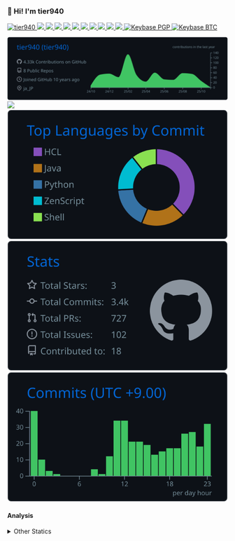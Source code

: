 ### 👋 Hi! I'm tier940

<p align="left"> 
  <a href="https://github.com/tier940/tier940/">
    <img src="https://komarev.com/ghpvc/?username=tier940" alt="tier940" />
  </a>
  <a href="http://twitter.com/tier940">
    <img height="20" src="https://img.shields.io/twitter/follow/tier940?label=Twitter&logo=twitter&style=flat" />
  </a>
  <a href="https://github.com/tier940">
    <img height="20" src="https://img.shields.io/github/followers/tier940?label=follow&logo=github&style=flat" />
  </a>
  <a href="https://www.reddit.com/user/tier940">
    <img height="20" src="https://img.shields.io/reddit/user-karma/combined/tier940?label=Reddit&logo=reddit&style=flat" />
  </a>
  <a href="https://stackoverflow.com/users/17317833/tier940">
    <img height="20" src="https://img.shields.io/stackexchange/stackoverflow/r/17317833?label=StackOverflow&logo=stack-overflow&style=flat" />
  </a>
  <a href="https://zenn.dev/tier940">
    <img height="20" src="https://zenn.badge.nikaera.com/s/tier940/likes" />
  </a>
  <a href="https://zenn.dev/tier940">
    <img height="20" src="https://zenn.badge.nikaera.com/s/tier940/followers" />
  </a>
  <a href="https://zenn.dev/tier940">
    <img height="20" src="https://zenn.badge.nikaera.com/s/tier940/articles" />
  </a>
  <a href="http://qiita.com/tier940">
    <img height="20" src="https://qiita-badge.apiapi.app/s/tier940/posts.svg" />
  </a>
  <a href="http://qiita.com/tier940">
    <img height="20" src="https://qiita-badge.apiapi.app/s/tier940/contributions.svg" />
  </a>
  <a href="https://github.com/tier940/tier940/">
    <img height="20" src="https://github.com/tier940/tier940/actions/workflows/main.yml/badge.svg" />
  </a>
  <a href="https://keybase.io/tier940">
    <img alt="Keybase PGP" src="https://img.shields.io/keybase/pgp/tier940">
  </a>
  <a href="https://keybase.io/tier940">
    <img alt="Keybase BTC" src="https://img.shields.io/keybase/btc/tier940">
  </a>
</p>

[![](https://raw.githubusercontent.com/tier940/tier940/main/profile-summary-card-output/github_dark/0-profile-details.svg)](https://github.com/vn7n24fzkq/github-profile-summary-cards)
[![](https://raw.githubusercontent.com/tier940/tier940/main/profile-summary-card-output/github_dark/1-repos-per-language.svg)](https://github.com/vn7n24fzkq/github-profile-summary-cards) [![](https://raw.githubusercontent.com/tier940/tier940/main/profile-summary-card-output/github_dark/2-most-commit-language.svg)](https://github.com/vn7n24fzkq/github-profile-summary-cards)
[![](https://raw.githubusercontent.com/tier940/tier940/main/profile-summary-card-output/github_dark/3-stats.svg)](https://github.com/vn7n24fzkq/github-profile-summary-cards) [![](https://raw.githubusercontent.com/tier940/tier940/main/profile-summary-card-output/github_dark/4-productive-time.svg)](https://github.com/vn7n24fzkq/github-profile-summary-cards)


#### Analysis
<!-- <img height="150" src="https://github.com/tier940/tier940/blob/master/images/stat.svg" alt="Alternative Text"/> -->

<details>
  <summary>Other Statics</summary>
  <!--START_SECTION:waka-->
![Code Time](http://img.shields.io/badge/Code%20Time-4%2C662%20hrs%2035%20mins-blue)

**🐱 My GitHub Data** 

> 📦 36.6 kB Used in GitHub's Storage 
 > 
> 💼 Opted to Hire
 > 
> 📜 11 Public Repositories 
 > 
> 🔑 6 Private Repositories 
 > 
**I'm an Early 🐤** 

```text
🌞 Morning                3060 commits        ████░░░░░░░░░░░░░░░░░░░░░   16.80 % 
🌆 Daytime                6541 commits        █████████░░░░░░░░░░░░░░░░   35.91 % 
🌃 Evening                6725 commits        █████████░░░░░░░░░░░░░░░░   36.92 % 
🌙 Night                  1889 commits        ███░░░░░░░░░░░░░░░░░░░░░░   10.37 % 
```
📅 **I'm Most Productive on Saturday** 

```text
Monday                   1854 commits        ███░░░░░░░░░░░░░░░░░░░░░░   10.18 % 
Tuesday                  2927 commits        ████░░░░░░░░░░░░░░░░░░░░░   16.07 % 
Wednesday                2317 commits        ███░░░░░░░░░░░░░░░░░░░░░░   12.72 % 
Thursday                 1797 commits        ██░░░░░░░░░░░░░░░░░░░░░░░   09.87 % 
Friday                   2567 commits        ████░░░░░░░░░░░░░░░░░░░░░   14.09 % 
Saturday                 3393 commits        █████░░░░░░░░░░░░░░░░░░░░   18.63 % 
Sunday                   3360 commits        █████░░░░░░░░░░░░░░░░░░░░   18.45 % 
```


📊 **This Week I Spent My Time On** 

```text
🕑︎ Time Zone: Asia/Tokyo

💬 Programming Languages: 
Other                    32 hrs 25 mins      ████████████████████░░░░░   81.34 % 
Markdown                 2 hrs 15 mins       █░░░░░░░░░░░░░░░░░░░░░░░░   05.68 % 
Java                     1 hr 16 mins        █░░░░░░░░░░░░░░░░░░░░░░░░   03.21 % 
INI                      1 hr 10 mins        █░░░░░░░░░░░░░░░░░░░░░░░░   02.95 % 
YAML                     1 hr 5 mins         █░░░░░░░░░░░░░░░░░░░░░░░░   02.74 % 

🔥 Editors: 
Chrome                   36 hrs 23 mins      ███████████████████████░░   91.28 % 
VS Code                  3 hrs 4 mins        ██░░░░░░░░░░░░░░░░░░░░░░░   07.71 % 
IntelliJ IDEA            24 mins             ░░░░░░░░░░░░░░░░░░░░░░░░░   01.01 % 

💻 Operating System: 
Windows                  36 hrs 25 mins      ███████████████████████░░   91.36 % 
Unknown OS               1 hr 45 mins        █░░░░░░░░░░░░░░░░░░░░░░░░   04.39 % 
Linux                    1 hr 41 mins        █░░░░░░░░░░░░░░░░░░░░░░░░   04.25 % 
```

**I Mostly Code in Java** 

```text
Java                     16 repos            █████████████░░░░░░░░░░░░   51.61 % 
ZenScript                3 repos             ██░░░░░░░░░░░░░░░░░░░░░░░   09.68 % 
Shell                    2 repos             ██░░░░░░░░░░░░░░░░░░░░░░░   06.45 % 
Python                   2 repos             ██░░░░░░░░░░░░░░░░░░░░░░░   06.45 % 
HTML                     1 repo              █░░░░░░░░░░░░░░░░░░░░░░░░   03.23 % 
```



**Timeline**

![Lines of Code chart](https://raw.githubusercontent.com/tier940/tier940/main/assets/bar_graph.png)


 Last Updated on 26/10/2024 00:55:46 UTC
<!--END_SECTION:waka-->
</details>
